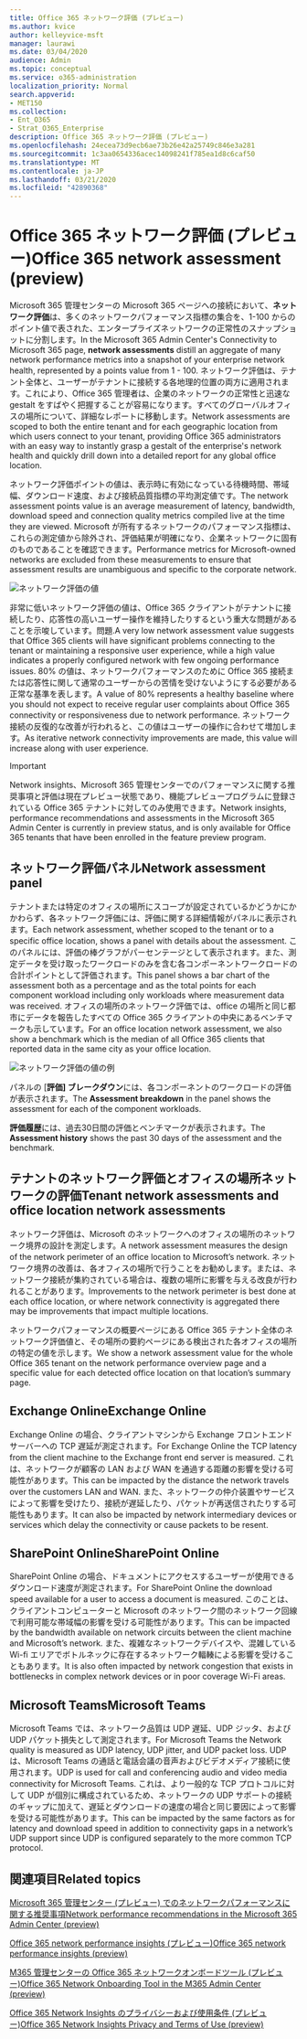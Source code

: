 ```yaml
---
title: Office 365 ネットワーク評価 (プレビュー)
ms.author: kvice
author: kelleyvice-msft
manager: laurawi
ms.date: 03/04/2020
audience: Admin
ms.topic: conceptual
ms.service: o365-administration
localization_priority: Normal
search.appverid:
- MET150
ms.collection:
- Ent_O365
- Strat_O365_Enterprise
description: Office 365 ネットワーク評価 (プレビュー)
ms.openlocfilehash: 24ecea73d9ecb6ae73b26e42a25749c846e3a281
ms.sourcegitcommit: 1c3aa0654336acec14098241f785ea1d8c6caf50
ms.translationtype: MT
ms.contentlocale: ja-JP
ms.lasthandoff: 03/21/2020
ms.locfileid: "42890368"
---
```

# <a name="office-365-network-assessment-preview"></a><span data-ttu-id="f5a2a-103">Office 365 ネットワーク評価 (プレビュー)</span><span class="sxs-lookup"><span data-stu-id="f5a2a-103">Office 365 network assessment (preview)</span></span>

<span data-ttu-id="f5a2a-104">Microsoft 365 管理センターの Microsoft 365 ページへの接続において、**ネットワーク評価**は、多くのネットワークパフォーマンス指標の集合を、1-100 からのポイント値で表された、エンタープライズネットワークの正常性のスナップショットに分割します。</span><span class="sxs-lookup"><span data-stu-id="f5a2a-104">In the Microsoft 365 Admin Center's Connectivity to Microsoft 365 page, **network assessments** distill an aggregate of many network performance metrics into a snapshot of your enterprise network health, represented by a points value from 1 - 100.</span></span> <span data-ttu-id="f5a2a-105">ネットワーク評価は、テナント全体と、ユーザーがテナントに接続する各地理的位置の両方に適用されます。これにより、Office 365 管理者は、企業のネットワークの正常性と迅速な gestalt をすばやく把握することが容易になります。すべてのグローバルオフィスの場所について、詳細なレポートに移動します。</span><span class="sxs-lookup"><span data-stu-id="f5a2a-105">Network assessments are scoped to both the entire tenant and for each geographic location from which users connect to your tenant, providing Office 365 administrators with an easy way to instantly grasp a gestalt of the enterprise's network health and quickly drill down into a detailed report for any global office location.</span></span>

<span data-ttu-id="f5a2a-106">ネットワーク評価ポイントの値は、表示時に有効になっている待機時間、帯域幅、ダウンロード速度、および接続品質指標の平均測定値です。</span><span class="sxs-lookup"><span data-stu-id="f5a2a-106">The network assessment points value is an average measurement of latency, bandwidth, download speed and connection quality metrics compiled live at the time they are viewed.</span></span> <span data-ttu-id="f5a2a-107">Microsoft が所有するネットワークのパフォーマンス指標は、これらの測定値から除外され、評価結果が明確になり、企業ネットワークに固有のものであることを確認できます。</span><span class="sxs-lookup"><span data-stu-id="f5a2a-107">Performance metrics for Microsoft-owned networks are excluded from these measurements to ensure that assessment results are unambiguous and specific to the corporate network.</span></span>

![ネットワーク評価の値](Media/m365-mac-perf/m365-mac-perf-overview-score-top.png)

<span data-ttu-id="f5a2a-109">非常に低いネットワーク評価の値は、Office 365 クライアントがテナントに接続したり、応答性の高いユーザー操作を維持したりするという重大な問題があることを示唆しています。問題.</span><span class="sxs-lookup"><span data-stu-id="f5a2a-109">A very low network assessment value suggests that Office 365 clients will have significant problems connecting to the tenant or maintaining a responsive user experience, while a high value indicates a properly configured network with few ongoing performance issues.</span></span> <span data-ttu-id="f5a2a-110">80% の値は、ネットワークパフォーマンスのために Office 365 接続または応答性に関して通常のユーザーからの苦情を受けないようにする必要がある正常な基準を表します。</span><span class="sxs-lookup"><span data-stu-id="f5a2a-110">A value of 80% represents a healthy baseline where you should not expect to receive regular user complaints about Office 365 connectivity or responsiveness due to network performance.</span></span> <span data-ttu-id="f5a2a-111">ネットワーク接続の反復的な改善が行われると、この値はユーザーの操作に合わせて増加します。</span><span class="sxs-lookup"><span data-stu-id="f5a2a-111">As iterative network connectivity improvements are made, this value will increase along with user experience.</span></span>

>[!IMPORTANT]
><span data-ttu-id="f5a2a-112">Network insights、Microsoft 365 管理センターでのパフォーマンスに関する推奨事項と評価は現在プレビュー状態であり、機能プレビュープログラムに登録されている Office 365 テナントに対してのみ使用できます。</span><span class="sxs-lookup"><span data-stu-id="f5a2a-112">Network insights, performance recommendations and assessments in the Microsoft 365 Admin Center is currently in preview status, and is only available for Office 365 tenants that have been enrolled in the feature preview program.</span></span>

## <a name="network-assessment-panel"></a><span data-ttu-id="f5a2a-113">ネットワーク評価パネル</span><span class="sxs-lookup"><span data-stu-id="f5a2a-113">Network assessment panel</span></span>

<span data-ttu-id="f5a2a-114">テナントまたは特定のオフィスの場所にスコープが設定されているかどうかにかかわらず、各ネットワーク評価には、評価に関する詳細情報がパネルに表示されます。</span><span class="sxs-lookup"><span data-stu-id="f5a2a-114">Each network assessment, whether scoped to the tenant or to a specific office location, shows a panel with details about the assessment.</span></span> <span data-ttu-id="f5a2a-115">このパネルには、評価の棒グラフがパーセンテージとして表示されます。また、測定データを受け取ったワークロードのみを含む各コンポーネントワークロードの合計ポイントとして評価されます。</span><span class="sxs-lookup"><span data-stu-id="f5a2a-115">This panel shows a bar chart of the assessment both as a percentage and as the total points for each component workload including only workloads where measurement data was received.</span></span> <span data-ttu-id="f5a2a-116">オフィスの場所のネットワーク評価では、office の場所と同じ都市にデータを報告したすべての Office 365 クライアントの中央にあるベンチマークも示しています。</span><span class="sxs-lookup"><span data-stu-id="f5a2a-116">For an office location network assessment, we also show a benchmark which is the median of all Office 365 clients that reported data in the same city as your office location.</span></span>

![ネットワーク評価の値の例](Media/m365-mac-perf/m365-mac-perf-overview-score.png)

<span data-ttu-id="f5a2a-118">パネルの [**評価] ブレークダウン**には、各コンポーネントのワークロードの評価が表示されます。</span><span class="sxs-lookup"><span data-stu-id="f5a2a-118">The **Assessment breakdown** in the panel shows the assessment for each of the component workloads.</span></span>

<span data-ttu-id="f5a2a-119">**評価履歴**には、過去30日間の評価とベンチマークが表示されます。</span><span class="sxs-lookup"><span data-stu-id="f5a2a-119">The **Assessment history** shows the past 30 days of the assessment and the benchmark.</span></span>

## <a name="tenant-network-assessments-and-office-location-network-assessments"></a><span data-ttu-id="f5a2a-120">テナントのネットワーク評価とオフィスの場所ネットワークの評価</span><span class="sxs-lookup"><span data-stu-id="f5a2a-120">Tenant network assessments and office location network assessments</span></span>

<span data-ttu-id="f5a2a-121">ネットワーク評価は、Microsoft のネットワークへのオフィスの場所のネットワーク境界の設計を測定します。</span><span class="sxs-lookup"><span data-stu-id="f5a2a-121">A network assessment measures the design of the network perimeter of an office location to Microsoft’s network.</span></span> <span data-ttu-id="f5a2a-122">ネットワーク境界の改善は、各オフィスの場所で行うことをお勧めします。または、ネットワーク接続が集約されている場合は、複数の場所に影響を与える改良が行われることがあります。</span><span class="sxs-lookup"><span data-stu-id="f5a2a-122">Improvements to the network perimeter is best done at each office location, or where network connectivity is aggregated there may be improvements that impact multiple locations.</span></span>

<span data-ttu-id="f5a2a-123">ネットワークパフォーマンスの概要ページにある Office 365 テナント全体のネットワーク評価値と、その場所の要約ページにある検出された各オフィスの場所の特定の値を示します。</span><span class="sxs-lookup"><span data-stu-id="f5a2a-123">We show a network assessment value for the whole Office 365 tenant on the network performance overview page and a specific value for each detected office location on that location’s summary page.</span></span>

## <a name="exchange-online"></a><span data-ttu-id="f5a2a-124">Exchange Online</span><span class="sxs-lookup"><span data-stu-id="f5a2a-124">Exchange Online</span></span>

<span data-ttu-id="f5a2a-125">Exchange Online の場合、クライアントマシンから Exchange フロントエンドサーバーへの TCP 遅延が測定されます。</span><span class="sxs-lookup"><span data-stu-id="f5a2a-125">For Exchange Online the TCP latency from the client machine to the Exchange front end server is measured.</span></span> <span data-ttu-id="f5a2a-126">これは、ネットワークが顧客の LAN および WAN を通過する距離の影響を受ける可能性があります。</span><span class="sxs-lookup"><span data-stu-id="f5a2a-126">This can be impacted by the distance the network travels over the customers LAN and WAN.</span></span> <span data-ttu-id="f5a2a-127">また、ネットワークの仲介装置やサービスによって影響を受けたり、接続が遅延したり、パケットが再送信されたりする可能性もあります。</span><span class="sxs-lookup"><span data-stu-id="f5a2a-127">It can also be impacted by network intermediary devices or services which delay the connectivity or cause packets to be resent.</span></span>

## <a name="sharepoint-online"></a><span data-ttu-id="f5a2a-128">SharePoint Online</span><span class="sxs-lookup"><span data-stu-id="f5a2a-128">SharePoint Online</span></span>

<span data-ttu-id="f5a2a-129">SharePoint Online の場合、ドキュメントにアクセスするユーザーが使用できるダウンロード速度が測定されます。</span><span class="sxs-lookup"><span data-stu-id="f5a2a-129">For SharePoint Online the download speed available for a user to access a document is measured.</span></span> <span data-ttu-id="f5a2a-130">このことは、クライアントコンピューターと Microsoft のネットワーク間のネットワーク回線で利用可能な帯域幅の影響を受ける可能性があります。</span><span class="sxs-lookup"><span data-stu-id="f5a2a-130">This can be impacted by the bandwidth available on network circuits between the client machine and Microsoft’s network.</span></span> <span data-ttu-id="f5a2a-131">また、複雑なネットワークデバイスや、混雑している Wi-fi エリアでボトルネックに存在するネットワーク輻輳による影響を受けることもあります。</span><span class="sxs-lookup"><span data-stu-id="f5a2a-131">It is also often impacted by network congestion that exists in bottlenecks in complex network devices or in poor coverage Wi-Fi areas.</span></span>

## <a name="microsoft-teams"></a><span data-ttu-id="f5a2a-132">Microsoft Teams</span><span class="sxs-lookup"><span data-stu-id="f5a2a-132">Microsoft Teams</span></span>

<span data-ttu-id="f5a2a-133">Microsoft Teams では、ネットワーク品質は UDP 遅延、UDP ジッタ、および UDP パケット損失として測定されます。</span><span class="sxs-lookup"><span data-stu-id="f5a2a-133">For Microsoft Teams the Network quality is measured as UDP latency, UDP jitter, and UDP packet loss.</span></span> <span data-ttu-id="f5a2a-134">UDP は、Microsoft Teams の通話と電話会議の音声およびビデオメディア接続に使用されます。</span><span class="sxs-lookup"><span data-stu-id="f5a2a-134">UDP is used for call and conferencing audio and video media connectivity for Microsoft Teams.</span></span> <span data-ttu-id="f5a2a-135">これは、より一般的な TCP プロトコルに対して UDP が個別に構成されているため、ネットワークの UDP サポートの接続のギャップに加えて、遅延とダウンロードの速度の場合と同じ要因によって影響を受ける可能性があります。</span><span class="sxs-lookup"><span data-stu-id="f5a2a-135">This can be impacted by the same factors as for latency and download speed in addition to connectivity gaps in a network’s UDP support since UDP is configured separately to the more common TCP protocol.</span></span>

## <a name="related-topics"></a><span data-ttu-id="f5a2a-136">関連項目</span><span class="sxs-lookup"><span data-stu-id="f5a2a-136">Related topics</span></span>

[<span data-ttu-id="f5a2a-137">Microsoft 365 管理センター (プレビュー) でのネットワークパフォーマンスに関する推奨事項</span><span class="sxs-lookup"><span data-stu-id="f5a2a-137">Network performance recommendations in the Microsoft 365 Admin Center (preview)</span></span>](office-365-network-mac-perf-overview.md)

[<span data-ttu-id="f5a2a-138">Office 365 network performance insights (プレビュー)</span><span class="sxs-lookup"><span data-stu-id="f5a2a-138">Office 365 network performance insights (preview)</span></span>](office-365-network-mac-perf-insights.md)

[<span data-ttu-id="f5a2a-139">M365 管理センターの Office 365 ネットワークオンボードツール (プレビュー)</span><span class="sxs-lookup"><span data-stu-id="f5a2a-139">Office 365 Network Onboarding Tool in the M365 Admin Center (preview)</span></span>](office-365-network-mac-perf-onboarding-tool.md)

[<span data-ttu-id="f5a2a-140">Office 365 Network Insights のプライバシーおよび使用条件 (プレビュー)</span><span class="sxs-lookup"><span data-stu-id="f5a2a-140">Office 365 Network Insights Privacy and Terms of Use (preview)</span></span>](office-365-network-mac-perf-privacy.md)
